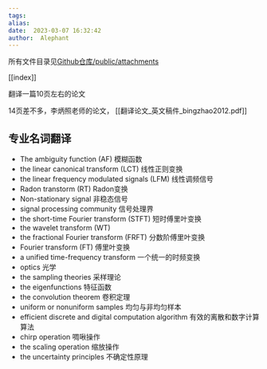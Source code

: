 ```yaml
---
tags:  
alias:  
date:  2023-03-07 16:32:42 
author:  Alephant
---
```

所有文件目录见[Github仓库/public/attachments](https://github.com/Alephant6/nuist-graduation-projection/tree/main/public/attachments)

[[index]]

翻译一篇10页左右的论文

14页差不多，李炳照老师的论文，
[[翻译论文_英文稿件_bingzhao2012.pdf]]

## 专业名词翻译
- The ambiguity function (AF) 模糊函数
- the linear canonical transform (LCT) 线性正则变换
- the linear frequency modulated signals (LFM) 线性调频信号
- Radon transtorm (RT)  Radon变换
- Non-stationary signal  非稳态信号
- signal processing community 信号处理界
- the short-time Fourier transform (STFT) 短时傅里叶变换
- the wavelet transform (WT)
- the fractional Fourier transform (FRFT) 分数阶傅里叶变换
- Fourier transform (FT) 傅里叶变换
- a unified time-frequency transform 一个统一的时频变换
- optics 光学
- the sampling theories 采样理论
- the eigenfunctions 特征函数
- the convolution theorem 卷积定理
- uniform or nonuniform samples 均匀与非均匀样本
- efficient discrete and digital computation algorithm 有效的离散和数字计算算法
- chirp operation  啁啾操作
- the scaling operation  缩放操作
- the uncertainty principles  不确定性原理
